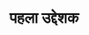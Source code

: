 ---
title: पहला उद्देशक

type: lesson

order:
  aagam:
    position: 2
    depth: 1
  book:
    position: 1
    depth: 2
  chapter:
    position: 1
    depth: 3
  lesson: 
    position: 1
    depth: 4

parent: 
  type: chapter

children: 
  type: sutra
  count: 6

start:
end: पहला उद्देशक समाप्त।
---